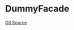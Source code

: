 # DummyFacade
[Git Source](https://github.com/metacontract/mc/blob/7db22f6d7abc05705d21c7601fb406ca49c18557/src/devkit/test/dummy/DummyFacade.sol)


